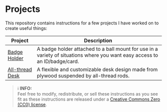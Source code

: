 # Projects

This repository contains instructions for a few projects I have worked on to create useful things:

| Project     | Description |
| ----------- | ----------- |
| [Badge Holder](./ram-badge-holder/README.md) | A badge holder attached to a ball mount for use in a variety of situations where you want easy access to an ID/badge/card. |
| [All-thread Desk](./all-thread-desk/README.md) | A flexible and customizable desk design made from plywood suspended by all-thread rods. |

> ℹ️ **INFO:** <br/>
> Feel free to modify, redistribute, or sell these instructions as you see fit as these instructions are released under a [Creative Commons Zero (CC0) license](./LICENSE).
